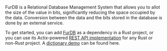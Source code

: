 FurDB is a Relational Database Management System that allows you to allot the size of the value in bits, significantly reducing the space occupied by the data. Conversion between the data and the bits stored in the database is done by an external service.

To get started, you can add [FurDB](https://github.com/furdb/furdb) as a dependency in a Rust project, or you can use its Actix-powered [REST API implementation](https://github.com/furdb/furdb-server) for any Rust or non-Rust project. A [dictionary demo](https://github.com/furdb/fur-dictionary) can be found here.
